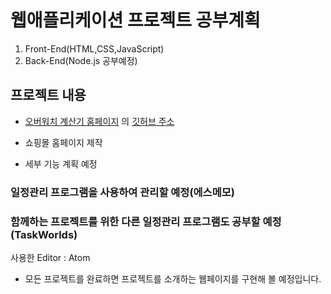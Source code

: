 <h1>웹애플리케이션 프로젝트 공부계획</h1>

1. Front-End(HTML,CSS,JavaScript)
2. Back-End(Node.js 공부예정)



<h2>프로젝트 내용</h2>

-  [오버워치 계산기 홈페이지](junwoo.tk) 의 [깃허브 주소](https://github.com/Junuu/Overwatch_Calculator_Web)

-  쇼핑몰 홈페이지 제작

- 세부 기능 계획 예정


<h3>일정관리 프로그램을 사용하여 관리할 예정(에스메모)</h3>
<h3>함께하는 프로젝트를 위한 다른 일정관리 프로그램도 공부할 예정(TaskWorlds)</h3>

사용한 Editor : Atom

- 모든 프로젝트를 완료하면 프로젝트를 소개하는 웹페이지를 구현해 볼 예정입니다.
